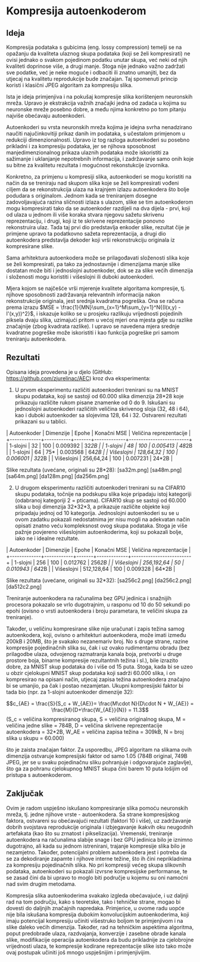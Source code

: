 # Kompresija autoenkoderom

## Ideja
Kompresija podataka s gubicima (eng. lossy compression) temelji se na opažanju
da kvaliteta ulaznog skupa podataka (koji se želi kompresirati) ne ovisi jednako
o svakom pojedinom podatku unutar skupa, već neki od njih kvaliteti doprinose više,
a drugi manje. Stoga nije jednako važno zadržati sve podatke, već je neke moguće i
odbaciti ili znatno umanjiti, bez da utjecaj na kvalitetu reprodukcije bude značajan.
Taj spomenuti princip koristi i klasični JPEG algoritam za kompresiju slika.

Ista je ideja primjenjiva i na pokušaj kompresije slika korištenjem neuronskih mreža.
Upravo je ekstrakcija važnih značajki jedna od zadaća u kojima su neuronske mreže
posebno dobre, a među njima konkretno po tom pitanju najviše obećavaju autoenkoderi.

Autoenkoderi su vrsta neuronskih mreža kojima je idejna svrha nenadzirano naučiti
najučinkovitiji prikaz danih im podataka, s učestalom primjenom u redukciji
dimenzionalnosti. Upravo iz tog razloga autoenkoderi su posebno prikladni i za
kompresiju podataka, jer se njihova sposobnost manjedimenzionalnog prikaza ulaznih
podataka može iskoristiti za sažimanje i uklanjanje nepotrebnih informacija, i
zadržavanje samo onih koje su bitne za kvalitetu rezultata i mogućnost rekonstukcije
izvornika.

Konkretno, za primjenu u kompresiji slika, autoenkoderi se mogu koristiti na način
da se treniraju nad skupom slika koje se želi kompresirati vođeni ciljem da se
rekonstrukcija ulaza na krajnjem izlazu autoenkodera što bolje podudara s originalom.
Jednom kada se treniranjem dosegne zadovoljavajuća razina sličnosti izlaza s ulazom,
slike se tim autoenkoderom mogu kompresirati tako da se autoenkoder razdijeli na
dva dijela - prvi, koji od ulaza u jednom ili više koraka stvara njegovu sažetu
skrivenu reprezentaciju, i drugi, koji iz te skrivene reprezentacije ponovno
rekonstruira ulaz. Tada taj prvi dio predstavlja enkoder slike, rezultat čije je
primjene upravo ta podatkovno sažeta reprezentacija, a drugi dio autoenkodera
predstavlja dekoder koji vrši rekonstrukciju originala iz kompresirane slike.

Sama arhitektura autoenkodera može se prilagođavati složenosti slika koje se želi
kompresirati, pa tako za jednostavnije i dimenzijama manje slike dostatan može biti
i jednoslojni autoenkoder, dok se za slike većih dimenzija i složenosti mogu koristiti
i višeslojni ili duboki autoenkoderi.

Mjera kojom se najčešće vrši mjerenje kvalitete algoritama kompresije, tj. njihove
sposobnosti zadržavanja relevantnih informacija nakon rekonstrukcije originala,
jest srednja kvadratna pogreška. Ona se računa prema izrazu
$MSE = \frac{1}{MN}\sum_{x=1}^M\sum_{y=1}^N{(I(x,y) - I'(x,y))^2}$,
i iskazuje koliko se u prosjeku razlikuju vrijednosti pojedinih piksela dvaju slika,
uzimajući pritom u većoj mjeri ona mjesta gdje su razlike značajnije (zbog
kvadrata razlike). I upravo se navedena mjera srednje kvadratne pogreške može
iskoristiti i kao funkcija pogreške pri samom treniranju autoenkodera.

## Rezultati

Opisana ideja provedena je u djelo (GitHub: https://github.com/zjurelinac/AEC)
kroz dva eksperimenta:

1. U prvom eksperimentu različiti autoenkoderi trenirani su na MNIST skupu podataka,
koji se sastoji od 60.000 slika dimenzija 28\*28 koje prikazuju različite rukom
pisane znamenke od 0 do 9. Iskušani su jednoslojni autoenkoderi različitih veličina
skrivenog sloja (32, 48 i 64), kao i duboki autoenkoder sa slojevima 128, 64 i 32.
Ostvareni rezultati prikazani su u tablici.

| Autoenkoder | Dimenzije | Epohe | Konačni MSE | Veličina reprezentacije |
+-------------+-----------+-------+-------------+-------------------------+
| 1-slojni    | 32        | 100   | 0.009392    | 32*2B                   |
| 1-slojni    | 48        | 100   | 0.005413    | 48*2B                   |
| 1-slojni    | 64        | 75*   | 0.003568    | 64*2B                   |
| Višeslojni  | 128,64,32 | 100   | 0.006001    | 32*2B                   |
| Višeslojni  | 256,64,24 | 100   | 0.007231    | 24*2B                   |

Slike rezultata (uvećane, originali su 28\*28):
[sa32m.png]
[sa48m.png]
[sa64m.png]
[da128m.png]
[da256m.png]


2. U drugom eksperimentu različiti autoenkoderi trenirani su na CIFAR10 skupu
podataka, točnije na podskupu slika koje pripadaju istoj kategoriji (odabranoj
kategoriji 2 = pticama). CIFAR10 skup se sastoji od 60.000 slika u boji dimenzija
32\*32\*3, a prikazuje različite objekte koji pripadaju jednoj od 10 kategorija.
Jednoslojni autoenkoderi su se u ovom zadatku pokazali nedostatnima jer nisu mogli
na adekvatan način opisati znatno veću kompleksnost ovog skupa podataka. Stoga je
više pažnje povjereno višeslojnim autoenkoderima, koji su pokazali bolje, iako ne
i idealne rezultate.

| Autoenkoder | Dimenzije  | Epohe | Konačni MSE | Veličina reprezentacije |
+-------------+------------+-------+-------------+-------------------------+
| 1-slojni    | 256        | 100   | 0.012762     | 256*2B                 |
| Višeslojni  | 256,192,64 | 50    | 0.010943     | 64*2B                  |
| Višeslojni  | 512,128,64 | 100   | 0.009328     | 64*2B                  |

Slike rezultata (uvećane, originali su 32\*32):
[sa256c2.png]
[da256c2.png]
[da512c2.png]


Treniranje autoenkodera na računalima bez GPU jedinica i snažnijih procesora
pokazalo se vrlo dugotrajnim, u rasponu od 10 do 50 sekundi po epohi
(ovisno o vrsti autoenkodera i broju parametara, te veličini skupa za treniranje).

Također, u veličinu kompresirane slike nije uračunat i zapis težina samog autoenkodera,
koji, ovisno o arhitekturi autoenkodera, može imati između 200kB i 20MB, što je
svakako nezanemariv broj. No s druge strane, razine kompresije pojedinačnih slika
su, čak i uz ovako rudimentarnu obradu (bez prilagodbe ulaza, odvojenog razmatranja
kanala boja, pretvorbi u druge prostore boja, binarne kompresije rezultantnih
težina i sl.), bile izrazito dobre, za MNIST skup podataka do i više od 15 puta.
Stoga, kada bi se uzeo u obzir cjelokupni MNIST skup podataka koji sadrži 60.000
slika, i on kompresirao na opisani način, utjecaj zapisa težina autoenkodera
značajno bi se umanjio, pa čak i postao nezamjetan. Ukupni kompresijski faktor bi
tada bio (npr. za 1-slojni autoenkoder dimenzije 32):

$$c_{AE} = \frac{S}{S_c + W_{AE}}= \frac{M\cdot N}{D\cdot N + W_{AE}} = \frac{M}{D+\frac{W_{AE}}{N}} = 11.3$$
(S_c = veličina kompresiranog skupa, S = veličina originalnog skupa, M = veličina jedne slike = 784B,
D = veličina skrivene reprezentacije autoenkodera = 32\*2B, W_AE = veličina zapisa težina = 309kB,
N = broj slika u skupu = 60.000)

što je zaista značajan faktor. Za usporedbu, JPEG algoritam na slikama ovih dimenzija
ostvaruje kompresijski faktor od samo 1.05 (784B original, 749B JPEG, jer se u svaku
pojedinačnu sliku pohranjuje i odgovarajuće zaglavlje), što ga za pohranu cjelokupnog
MNIST skupa čini barem 10 puta lošijim od pristupa s autoenkoderom.

## Zaključak

Ovim je radom uspješno iskušano kompresiranje slika pomoću neuronskih mreža, tj.
jedne njihove vrste - autoenkodera. Sa strane kompresijskog faktora, ostvareni su
obećavajući rezultati (faktori 10 i više), uz zadržavanje dobrih svojstava
reprodukcije originala i izbjegavanje ikakvih oku neugodnih artefakata
(kao što su zrnatost i pikselizacija). Vremenski, treniranje autoenkodera na
računalima slabije snage i bez GPU jedinica bilo je iznimno dugotrajno, ali kada
su jednom istrenirani, trajanje kompresije slika bilo je nezamjetno. Također,
potencijalni problem autoenkodera jest i potreba da se za dekodiranje zapamte i
njihove interne težine, što ih čini neprikladnima za kompresiju pojedinačnih slika.
No pri kompresiji većeg skupa slikovnih podataka, autoenkoderi su pokazali izvrsne
kompresijske performanse, te se zasad čini da bi upravo to moglo biti područje u
kojemu su oni namoćni nad svim drugim metodama.

Kompresija slika autoenkoderima svakako izgleda obećavajuće, i uz daljnji rad na
tom području, kako s teoretske, tako i tehničke strane, mogao bi dovesti do daljnjih
značajnih napredaka. Primjerice, u ovome radu uopće nije bila iskušana kompresija
dubokim konvolucijskim autoenkoderima, koji imaju potencijal kompresiju učiniti
višestruko boljom te primjenjivom i na slike daleko većih dimenzija. Također, rad
na tehničkim aspektima algoritma, poput predobrade ulaza, razdvajanja, konverzije
i zasebne obrade kanala slike, modifikacije operacija autoenkodera da budu prikladnije
za cjelobrojne vrijednosti ulaza, te kompresije kodirane reprezentacije slike isto
tako može ovaj postupak učiniti još mnogo uspješnijim i primjenjivijim.
